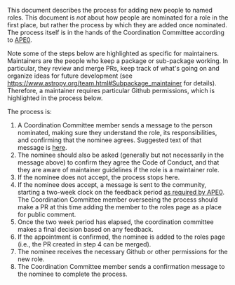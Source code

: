 This document describes the process for adding new people to named roles. This
document is *not* about how people are nominated for a role in the first place,
but rather the process by which they are added once nominated. The
process itself is in the hands of the Coordination Committee according to
[APE0](https://github.com/astropy/astropy-APEs/blob/main/APE0.rst).

Note some of the steps below are highlighted as specific for maintainers.
Maintainers are the people who keep a package or sub-package working. In
particular, they  review and merge PRs, keep track of what's going on and
organize ideas for  future development (see
https://www.astropy.org/team.html#Subpackage_maintainer
for details). Therefore, a maintainer requires particular Github permissions,
which is highlighted in the process below.

The process is:

1. A Coordination Committee member sends a message to the person
   nominated, making sure they understand the role, its responsibilities, and
   confirming that the nominee agrees. Suggested text of that message is
   [here](https://github.com/astropy/astropy-project/blob/main/messages/maintainer_access.md).
2. The nominee should also be asked (generally but not necessarily in the
   message above) to confirm they agree the Code of Conduct, and that they are
   aware of maintainer guidelines if the role is a maintainer role.
3. If the nominee does not accept, the process stops here.
4. If the nominee does accept, a message is sent to the community, starting
   a two-week clock on the feedback period [as required by APE0](https://github.com/astropy/astropy-APEs/blob/main/APE0.rst#responsibilities-and-authority).
   The Coordination Committee member overseeing the process should make a PR at
   this time adding the member to the roles page as a place for public comment.
5. Once the two week period has elapsed, the coordination committee makes a
   final decision based on any feedback.
6. If the appointment is confirmed, the nominee is added to the roles page
   (i.e., the PR created in step 4 can be merged).
7.  The nominee receives the necessary Github or other permissions for the new role.
8. The Coordination Committee member sends a confirmation message to the nominee
   to complete the process.
